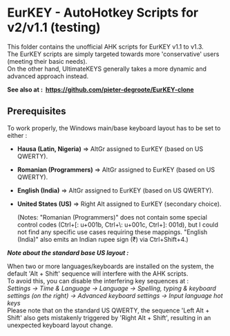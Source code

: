 # EurKEY - AutoHotkey Scripts for v2/v1.1 (testing)

This folder contains the unofficial AHK scripts for EurKEY v1.1 to v1.3.  
The EurKEY scripts are simply targeted towards more 'conservative' users (meeting their basic needs).  
On the other hand, UltimateKEYS generally takes a more dynamic and advanced approach instead.

**See also at&nbsp;: &nbsp;https://github.com/pieter-degroote/EurKEY-clone**

## Prerequisites

To work properly, the Windows main/base keyboard layout has to be set to either&nbsp;:

- **Hausa (Latin, Nigeria)** =&gt; AltGr assigned to EurKEY (based on US QWERTY).
- **Romanian (Programmers)** =&gt; AltGr assigned to EurKEY (based on US QWERTY).
- **English (India)** =&gt; AltGr assigned to EurKEY (based on US QWERTY).
- **United States (US)** =&gt; Right Alt assigned to EurKEY (secondary choice).

  (Notes: "Romanian (Programmers)" does not contain some special control codes (Ctrl+\[: u+001b, Ctrl+\\: u+001c, Ctrl+\]: 001d), but I could not find any specific use cases requiring these mappings. "English (India)" also emits an Indian rupee sign (₹) via Ctrl+Shift+4.)

**_Note about the standard base US layout&nbsp;:_**

When two or more languages/keyboards are installed on the system, the default 'Alt + Shift' sequence will interfere with the AHK scripts.  
To avoid this, you can disable the interfering key sequences at&nbsp;:  
*Settings -&gt; Time &amp; Language -&gt; Language -&gt; Spelling, typing &amp; keyboard settings (on the right) -&gt; Advanced keyboard settings -&gt; Input language hot keys*  
Please note that on the standard US QWERTY, the sequence 'Left Alt + Shift' also gets mistakenly triggered by 'Right Alt + Shift', resulting in an unexpected keyboard layout change.
